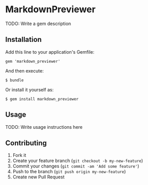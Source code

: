 # MarkdownPreviewer

TODO: Write a gem description

## Installation

Add this line to your application's Gemfile:

    gem 'markdown_previewer'

And then execute:

    $ bundle

Or install it yourself as:

    $ gem install markdown_previewer

## Usage

TODO: Write usage instructions here

## Contributing

1. Fork it
2. Create your feature branch (`git checkout -b my-new-feature`)
3. Commit your changes (`git commit -am 'Add some feature'`)
4. Push to the branch (`git push origin my-new-feature`)
5. Create new Pull Request
